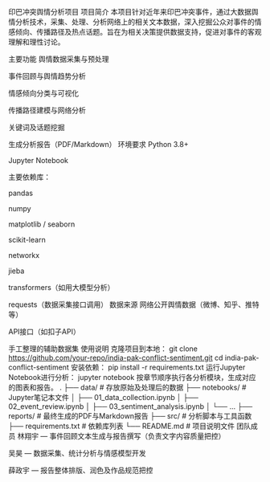 印巴冲突舆情分析项目
项目简介
本项目针对近年来印巴冲突事件，通过大数据舆情分析技术，采集、处理、分析网络上的相关文本数据，深入挖掘公众对事件的情感倾向、传播路径及热点话题。旨在为相关决策提供数据支持，促进对事件的客观理解和理性讨论。

主要功能
舆情数据采集与预处理

事件回顾与舆情趋势分析

情感倾向分类与可视化

传播路径建模与网络分析

关键词及话题挖掘

生成分析报告（PDF/Markdown）
环境要求
Python 3.8+

Jupyter Notebook

主要依赖库：

pandas

numpy

matplotlib / seaborn

scikit-learn

networkx

jieba

transformers（如用大模型分析）

requests（数据采集接口调用）
数据来源
网络公开舆情数据（微博、知乎、推特等）

API接口（如扣子API）

手工整理的辅助数据集
使用说明
克隆项目到本地：
git clone https://github.com/your-repo/india-pak-conflict-sentiment.git
cd india-pak-conflict-sentiment
安装依赖：
pip install -r requirements.txt
运行Jupyter Notebook进行分析：
jupyter notebook
按章节顺序执行各分析模块，生成对应的图表和报告。
.
├── data/                  # 存放原始及处理后的数据
├── notebooks/             # Jupyter笔记本文件
│   ├── 01_data_collection.ipynb
│   ├── 02_event_review.ipynb
│   ├── 03_sentiment_analysis.ipynb
│   └── ...
├── reports/               # 最终生成的PDF与Markdown报告
├── src/                   # 分析脚本与工具函数
├── requirements.txt       # 依赖库列表
└── README.md              # 项目说明文件
团队成员
林翔宇 — 事件回顾文本生成与报告撰写（负责文字内容质量把控）

吴昊 — 数据采集、统计分析与情感模型开发

薛政宇 — 报告整体排版、润色及作品规范把控
